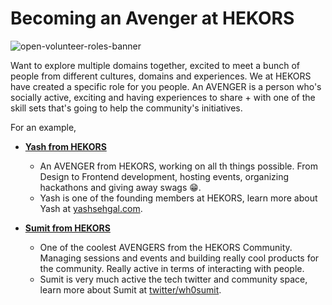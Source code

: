# Becoming an Avenger at HEKORS

<img src="/assets/hekors-avengers-banner.jpg" 
    alt="open-volunteer-roles-banner" style="" />

Want to explore multiple domains together, excited to meet a bunch of people from different cultures, domains and experiences. We at HEKORS have created a specific role for you people. An AVENGER is a person who's socially active, exciting and having experiences to share + with one of the skill sets that's going to help the community's initiatives.

For an example, 

- **[Yash from HEKORS]()**
    - An AVENGER from HEKORS, working on all th things possible. From Design to Frontend development, hosting events, organizing hackathons and giving away swags 😁.
    - Yash is one of the founding members at HEKORS, learn more about Yash at [yashsehgal.com](https://yashsehgal.com).

- **[Sumit from HEKORS]()**
    - One of the coolest AVENGERS from the HEKORS Community. Managing sessions and events and building really cool products for the community. Really active in terms of interacting with people.
    - Sumit is very much active the tech twitter and community space, learn more about Sumit at [twitter/wh0sumit](https://twitter.com/yashsehgaldev).